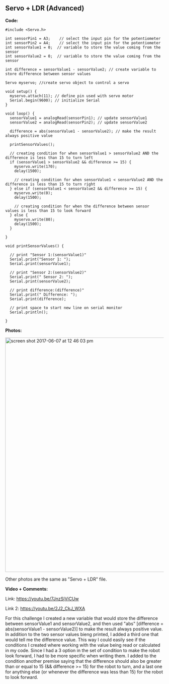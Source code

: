 ## Servo + LDR (Advanced)

**Code:**

```
#include <Servo.h>

int sensorPin1 = A3;    // select the input pin for the potentiometer
int sensorPin2 = A4;    // select the input pin for the potentiometer
int sensorValue1 = 0;  // variable to store the value coming from the sensor
int sensorValue2 = 0;  // variable to store the value coming from the sensor

int difference = sensorValue1 - sensorValue2; // create variable to store difference between sensor values

Servo myservo; //create servo object to control a servo

void setup() {
  myservo.attach(11); // define pin used with servo motor
  Serial.begin(9600); // initialize Serial
}

void loop() {
  sensorValue1 = analogRead(sensorPin1); // update sensorValue1
  sensorValue2 = analogRead(sensorPin2); // update sensorValue2

  difference = abs(sensorValue1 - sensorValue2); // make the result always positive value

  printSensorValues();

  // creating condition for when sensorValue1 > sensorValue2 AND the difference is less than 15 to turn left
  if (sensorValue1 > sensorValue2 && difference >= 15) {
    myservo.write(170);
    delay(1500);

    // creating condition for when sensorValue1 < sensorValue2 AND the difference is less than 15 to turn right
  } else if (sensorValue1 < sensorValue2 && difference >= 15) {
    myservo.write(0);
    delay(1500);

    // creating condition for when the difference between sensor values is less than 15 to look forward
  } else {
    myservo.write(80);
    delay(1500);
  }

}

void printSensorValues() {

  // print "Sensor 1:(sensorValue1)"
  Serial.print("Sensor 1: ");
  Serial.print(sensorValue1);

  // print "Sensor 2:(sensorValue2)"
  Serial.print(" Sensor 2: ");
  Serial.print(sensorValue2);

  // print difference:(difference)"
  Serial.print(" Difference: ");
  Serial.print(difference);

  // print space to start new line on serial monitor
  Serial.println();

}
```

**Photos:**

<img width="744" alt="screen shot 2017-06-07 at 12 46 03 pm" src="https://user-images.githubusercontent.com/28915361/26900342-b6c75efe-4b86-11e7-9e1d-38efef8a9fa6.png">

Other photos are the same as "Servo + LDR" file.

**Video + Comments:**

Link: https://youtu.be/7JnzSjViCUw  

Link 2: https://youtu.be/2J2_CkJ_WXA

For this challenge I created a new variable that would store the difference between sensorValue1 and sensorValue2, and then used "abs" [difference = abs(sensorValue1 - sensorValue2)] to make the result always positive value. In addition to the two sensor values bieng printed, I added a third one that would tell me the difference value. This way I could easily see if the conditions I created where working with the value being read or calculated in my code. Since I had a 3 option in the set of condition to make the robot look forward, I had to be more specific when writing them. I added to the condition another premise saying that the difference should also be greater than or equal to 15 (&& difference >= 15) for the robot to turn, and a last one for anything else (or whenever the difference was less than 15) for the robot to look forward.
